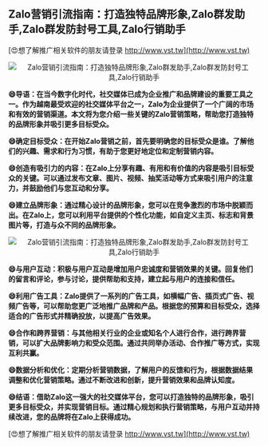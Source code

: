 ## **Zalo营销引流指南：打造独特品牌形象,Zalo群发助手,Zalo群发防封号工具,Zalo行销助手**

[😍想了解推广相关软件的朋友请登录 http://www.vst.tw](http://www.vst.tw)

 <center><img src="https://vst.tw/MP4/tuiguang/png/3.png" alt="Zalo营销引流指南：打造独特品牌形象,Zalo群发助手,Zalo群发防封号工具,Zalo行销助手"></center>

**😄导语：在当今数字化时代，社交媒体已成为企业推广和品牌建设的重要工具之一。作为越南最受欢迎的社交媒体平台之一，Zalo为企业提供了一个广阔的市场和有效的营销渠道。本文将为您介绍一些关键的Zalo营销策略，帮助您打造独特的品牌形象并吸引更多目标受众。**

**😄确定目标受众：在开始Zalo营销之前，首先要明确您的目标受众是谁。了解他们的兴趣、需求和行为习惯，有助于您更好地定位和定制营销内容。**

**😄创造有吸引力的内容：在Zalo上分享有趣、有用和有价值的内容是吸引目标受众的关键。可以通过发布文章、图片、视频、抽奖活动等方式来吸引用户的注意力，并鼓励他们与您互动和分享。**

**😄建立品牌形象：通过精心设计的品牌形象，您可以在竞争激烈的市场中脱颖而出。在Zalo上，您可以利用平台提供的个性化功能，如自定义主页、标志和背景图片等，打造与众不同的品牌形象。**

 <center><img src="https://vst.tw/MP4/tuiguang/png/8.png" alt="Zalo营销引流指南：打造独特品牌形象,Zalo群发助手,Zalo群发防封号工具,Zalo行销助手"></center>

**😄与用户互动：积极与用户互动是增加用户忠诚度和营销效果的关键。回复他们的留言和评论，参与讨论，提供帮助和支持，建立起与用户的连接和信任。**

**😄利用广告工具：Zalo提供了一系列的广告工具，如横幅广告、插页式广告、视频广告等，可以帮助您更广泛地推广品牌和产品。根据您的预算和目标受众，选择适合的广告形式并精确投放，以提高广告效果。**

**😄合作和跨界营销：与其他相关行业的企业或知名个人进行合作，进行跨界营销，可以扩大品牌影响力和受众范围。通过共同举办活动、合作推广等方式，实现互利共赢。**

**😄数据分析和优化：定期分析营销数据，了解用户的反馈和行为，根据数据结果调整和优化营销策略。通过不断改进和创新，提升营销效果和品牌认知度。**

**😄结语：借助Zalo这一强大的社交媒体平台，您可以打造独特的品牌形象，吸引更多目标受众，并实现营销目标。通过精心规划和执行营销策略，与用户互动并持续改进，您的品牌将在Zalo上获得成功。**

[😍想了解推广相关软件的朋友请登录 http://www.vst.tw](http://www.vst.tw)



